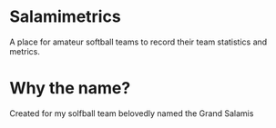 # Salamimetrics
A place for amateur softball teams to record their team statistics and metrics.

# Why the name?
Created for my solfball team belovedly named the Grand Salamis
